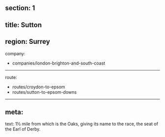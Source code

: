 section: 1
----
title: Sutton
----
region: Surrey
----
company:
- companies/london-brighton-and-south-coast
----
route:
- routes/croydon-to-epsom
- routes/sutton-to-epsom-downs
----
meta:
----
text: 1½ mile from which is the Oaks, giving its name to the race, the seat of the Earl of Derby.